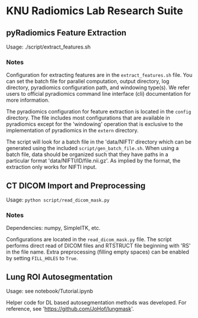 # KNU Radiomics Lab Research Suite

## pyRadiomics Feature Extraction
Usage: ./script/extract_features.sh

### Notes
Configuration for extracting features are in the `extract_features.sh` file.
You can set the batch file for parallel computation, output directory,
log directory, pyradiomics configuration path, and windowing type(s). We
refer users to official pyradiomics command line interface (cli) documentation
for more information.

The pyradiomics configuration for feature extraction is located in the `config`
directory. The file includes most configurations that are available in
pyradiomics except for the 'windowing' operation that is exclusive to the
implementation of pyradiomics in the `extern` directory.

The script will look for a batch file in the 'data/NIFTI' directory which can 
be generated using the included `script/gen_batch_file.sh`. When using a batch 
file, data should be organized such that they have paths in a particular format 
'data/NIFTI/ID/file.nii.gz'. As implied by the format, the extraction only works 
for NIFTI input.

## CT DICOM Import and Preprocessing
Usage: `python script/read_dicom_mask.py`

### Notes
Dependencies: numpy, SimpleITK, etc.

Configurations are located in the `read_dicom_mask.py` file. The script performs
direct read of DICOM files and RTSTRUCT file beginning with 'RS' in the file name.
Extra preprocessing (filling empty spaces) can be enabled by setting `FILL_HOLES` to
`True`.

## Lung ROI Autosegmentation
Usage: see notebook/Tutorial.ipynb

Helper code for DL based autosegmentation methods was developed.
For reference, see 'https://github.com/JoHof/lungmask'.
